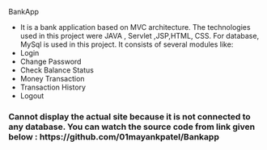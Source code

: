 BankApp
 - It is a bank application based on MVC architecture. The technologies used in this project 
 were JAVA , Servlet ,JSP,HTML, CSS. For database, MySql is used in this project. It consists of 
 several modules like:
 - Login
 - Change Password
 - Check Balance Status
 - Money Transaction
 - Transaction History
 - Logout
<h3> Cannot display the actual site because it is not connected to any database. 
You can watch the source code from link given  below :
 https://github.com/01mayankpatel/Bankapp
